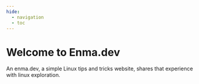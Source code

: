 ```yaml
---
hide:
  - navigation
  - toc
---
```

# Welcome to Enma.dev
An enma.dev, a simple Linux tips and tricks website, shares that experience with linux exploration.